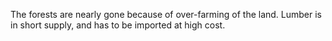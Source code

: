 The forests are nearly gone because of over-farming of the land. Lumber is in short supply, and has to be imported at high cost.
